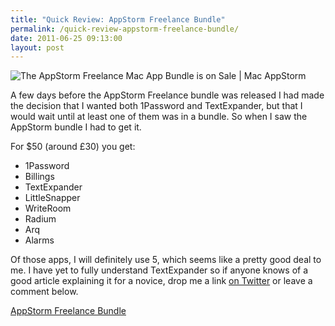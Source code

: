 ```yaml
---
title: "Quick Review: AppStorm Freelance Bundle"
permalink: /quick-review-appstorm-freelance-bundle/
date: 2011-06-25 09:13:00
layout: post
---
```


![The AppStorm Freelance Mac App Bundle is on Sale | Mac AppStorm](http://therobb.com/wp-content/uploads/2011-06-The-AppStorm-Freelance-Mac-App-Bundle-is-on-Sale-Mac.AppStorm.jpg)

A few days before the AppStorm Freelance bundle was released I had made the decision that I wanted both 1Password and TextExpander, but that I would wait until at least one of them was in a bundle. So when I saw the AppStorm bundle I had to get it.

For $50 (around £30) you get:

  * 1Password
  * Billings
  * TextExpander
  * LittleSnapper
  * WriteRoom
  * Radium
  * Arq
  * Alarms

Of those apps, I will definitely use 5, which seems like a pretty good deal to me. I have yet to fully understand TextExpander so if anyone knows of a good article explaining it for a novice, drop me a link [on Twitter](http://twitter.com/rmlewisuk) or leave a comment below.

[AppStorm Freelance Bundle](http://codecanyon.net/bundles/freelance_mac_apps)

